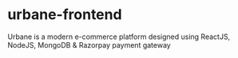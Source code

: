 # urbane-frontend
Urbane is a modern e-commerce platform designed using ReactJS, NodeJS, MongoDB &amp; Razorpay payment gateway
